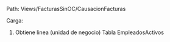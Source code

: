 Path: Views/FacturasSinOC/CausacionFacturas

Carga:
1. Obtiene linea (unidad de negocio) Tabla EmpleadosActivos